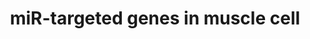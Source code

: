 ---
annotations:
- type: Pathway Ontology
  value: microRNA pathway
- type: Cell Type Ontology
  value: muscle cell
authors:
- Samuel Sklar
- Khanspers
- MartijnVanIersel
- MaintBot
- Mkutmon
- Zari
- Jmelius
- Egonw
- Marvin M2
- Eweitz
description: This cataloge pathway was created using the database from "http://diana.cslab.ece.ntua.gr/tarbase/"
  with exclusions based on evidance type. This pathway only incldes miR targeted genes
  expressed in Muscle cells. This pathway is meant for data mapping.
last-edited: 2021-05-07
organisms:
- Homo sapiens
redirect_from:
- /index.php/Pathway:WP2005
- /instance/WP2005
schema-jsonld:
- '@context': https://schema.org/
  '@id': https://wikipathways.github.io/pathways/WP2005.html
  '@type': Dataset
  creator:
    '@type': Organization
    name: WikiPathways
  description: This cataloge pathway was created using the database from "http://diana.cslab.ece.ntua.gr/tarbase/"
    with exclusions based on evidance type. This pathway only incldes miR targeted
    genes expressed in Muscle cells. This pathway is meant for data mapping.
  keywords:
  - RBMS1
  - MIR106B
  - 'USP1 '
  - MIR29B1
  - ASH2L
  - SLC4A10
  - MTRR
  - TBCA
  - PDLIM7
  - STX7
  - TXNRD1
  - ATG9A
  - PSAT1
  - RAI14
  - PTBP2
  - MIR520H
  - CTSC
  - PKN2
  - TMEM87A
  - SPTLC1
  - IPO4
  - TUSC2 / Fus1 , Fusion
  - MRPS24
  - KRAS
  - BET1
  - BCL2
  - PGRMC1
  - 'C1QBP '
  - MIR124-1
  - MIR200C
  - MIRLET7A3
  - MIR26A1
  - PKM2
  - KPNA3
  - SLC12A2
  - 'MTPN '
  - CARHSP1
  - PGM1
  - RDH10
  - TTC9C
  - AP3D1
  - CDK6
  - SYNE2
  - MIR15A
  - MIR133A2
  - TPM4
  - MIRLET7F2
  - PDLIM5
  - STRN
  - SLC38A5
  - COMMD9
  - G6PD
  - EHMT2
  - NM_032121
  - EHMT1
  - E2F1
  - 'NOTCH1 '
  - PLK1
  - 'COL1A1 '
  - MIR124-2
  - MRC2
  - GAK
  - SFRS9
  - TMED10
  - POLR2C
  - MIR23B
  - FUSIP1
  - SLC25A32
  - 'THBS1 '
  - TYMS
  - MIRLET7E
  - DNMT3A
  - HBXIP
  - TNFAIP2
  - GFM1
  - SSNA1
  - SCYL1
  - RARS
  - FADS2
  - DNAJB1
  - Ezh2
  - BACE1 / Beta-Secretase 1
  - GEMIN7
  - CDKN1B / KIP1, p2
  - DOCK7
  - RAB34
  - VPS39
  - GNL3L
  - MIRLET7G
  - GPAM
  - ARL2
  - ABCG2
  - ESR1
  - SH3BP4
  - MIR29B2
  - MIR107
  - MIR9-3
  - FRG1
  - PODXL
  - IGF2BP1
  - 'HES1 '
  - MET
  - MIR221
  - IGF2R
  - MIR101-1
  - ALK4
  - LMNB2
  - EIF2C3
  - ATP6V0A1
  - MIR125A
  - TGFBR2
  - TNFRSF10B
  - RCN2
  - TMEM41B
  - MIR9-2
  - MIR26A2
  - CACNA2D1
  - MIR1-2
  - 'CDK6 '
  - CDK5RAP1
  - 'HIPK3 '
  - MIR106A
  - ZEB1 / TCF8
  - 'ADIPOR2 '
  - MIR129-1
  - 'COL1A2 '
  - PAFAH1B2
  - POLA2
  - TMEM109
  - MIR199A1
  - 'MYLIP '
  - ARID4B / Rbp1-like
  - NRAS
  - PANX1
  - ITGB4
  - RQCD1
  - GJA1
  - DOCK5
  - MIR181B2
  - ATP2A2
  - TICAM2
  - CEBPB
  - MIRLET7D
  - KIT
  - ARF4
  - MYO10
  - 'FSTL1 '
  - ADAR
  - cyr61
  - MIRLET7C
  - ERBB2
  - CTNNB1
  - GFPT1
  - PXDN
  - MAPK7
  - MIR199B
  - RFT1
  - CD164
  - MIR29C
  - AARSD1
  - LPL
  - PPP3CA
  - AXL
  - ACP2
  - NCL
  - GRPEL2
  - MLSTD2
  - PPIB
  - KDELC2
  - GPD2
  - FMNL2
  - RHEB
  - SCAMP1
  - MIR143
  - CPOX
  - CCND1 / Cyclin D1
  - LRRC8A
  - SPCS3
  - TPM2
  - RAB6A
  - FAM96A
  - IRS1
  - MTHFD2
  - SNAP23
  - HSDL1
  - PWP1
  - MIR1-1
  - NFIA
  - LAMC1
  - MIR92A2
  - IFRD2
  - COIL
  - SNAP29
  - SLC25A1
  - LUZP1
  - POLD2
  - CXCL12
  - MAP2K1IP1
  - ARCN1
  - SLC38A1
  - ABHD10
  - PICALM
  - MIR23A
  - MIR30A
  - MIR181B1
  - MIR16-2
  - MIR27B
  - BRPF3
  - PTMA
  - PRKCI
  - MIR129-2
  - SPARC
  - CCNG1
  - TXN2
  - PTPLAD1
  - NAPG
  - CYP51A1
  - ARHGDIA
  - CBFB
  - MIR130A
  - TPM3
  - RHOG
  - SLC7A11
  - IFRD1
  - TP53INP1
  - MIR24-2
  - LAMC2
  - HSD17B12
  - SLC12A4
  - MIR133B
  - ZNF622
  - BACE1
  - NEDD4
  - SLC38A2
  - WDFY1
  - TDG
  - SLC25A24
  - FGF2
  - ANKFY1
  - SYPL1
  - KIAA1618
  - SRF
  - MIR34A
  - IGF2BP1 / IMP-1
  - KCNQ1
  - RAB30
  - HDAC4
  - RAB27B
  - MATR3
  - TMED7
  - BACH1
  - TMEM43
  - MRPL20
  - GNA13
  - CAPG
  - TRAM1
  - MIR24-1
  - ACAA2
  - EZH2 / Enx-1
  - CAND1
  - MIR124-3
  - NT5E
  - MIR101-2
  - MIRLET7F1
  - MIR34C
  - PDCD4
  - ATP6V1C1
  - THBS1
  - MIR378A
  - NUFIP2
  - BRWD2
  - MIR372
  - UBE2J1
  - CORO1C
  - GRIA2
  - DMTF1
  - MYO1E
  - TMED3
  - MIRLET7A1
  - SEC23A
  - 'LAMC1 / laminin gamma '
  - RB1
  - MIR21
  - TLOC1
  - TMEM113 p/ ro2730
  - ANAPC1
  - CHORDC1
  - CHD1
  - CAMTA1
  - NOTCH2
  - NUCB1
  - MIR206
  - ANP32B
  - MIR16-1
  - ZNF294
  - CDCP1
  - NXN
  - MIR145
  - GNPNAT1
  - NM_018211
  - NAT6
  - MIR200A
  - CYP1B1
  - PPP2R4
  - METTL7A
  - MBNL1
  - SDCBP
  - LYCAT
  - CA12
  - HMGA1
  - ARID1A
  - GALNT1
  - AP3B1
  - SLC25A13
  - ELMOD2
  - GSTM4
  - HMOX1
  - SHOC2
  - MIR141
  - MIR29A
  - CSNK1D
  - NARG1
  - CALCOCO2
  - RTN4
  - FNDC3A
  - DHX15
  - CDKN1A / p21
  - EIF4E
  - 'SLC7A6 '
  - TMED2
  - ATAD3B
  - VEZT / vezatin
  - AADACL1
  - MIR15B
  - UHRF1
  - ERBB3
  - MIRLET7B
  - MIR20B
  - 'COL3A1 '
  - E2F3
  - MAPK12 / ERK5
  - GALNT7
  - UBE4A
  - MIR20A
  - ANPEP
  - MAPK14
  - YWHAQ
  - PPIF
  - SLC9A3R2
  - FNDC3B
  - SFXN1
  - SNX15
  - MOV10
  - MIR140
  - P4HA2
  - CLDN1
  - NFIA / NF1-A
  - MIR19B2
  - TPM1
  - SYNE1
  - DSG2
  - MIR200B
  - PDE3A
  - 'CLOCK '
  - MIR122
  - CDKAL1
  - CDK5RAP3
  - MIR199A2
  - MIR130B
  - MIR223
  - ATP6V0E
  - POLE4
  - MIR34B
  - WNT5A
  - Mcl1
  - MPZL1
  - SRPRB
  - DHX40
  - CPNE8
  - SNX6
  - MARS2
  - MIRLET7A2
  - MIR375
  - CHMP2A
  - CGI-38
  - AMIGO2
  - SPRYD4
  - NF2
  - UAP1
  - PISD
  - 'RDH10 '
  - MIR17
  - PHLDB2
  - MIR9-1
  - ERG
  - RAD23B
  - CSF1 / MCSF
  - MIR133A1
  - PPP1R7
  - SLC4A7
  - LRP1
  - NRP1
  - ATRX
  - EGFR
  - TM6SF1
  - PTPRJ
  - MIR222
  - NCOA3 / AIB1
  - CDIPT
  - MIR155
  - TH1L
  - VSNL1
  - PTPRF
  - CSRP1
  - ITGA2
  - SH3BGRL3
  - SEC24A
  - SLC1A4
  - NM_014445
  - CUL4B
  license: CC0
  name: miR-targeted genes in muscle cell
seo: CreativeWork
title: miR-targeted genes in muscle cell
wpid: WP2005
---
